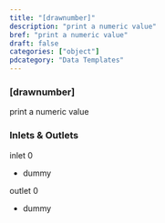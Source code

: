 ```yaml
---
title: "[drawnumber]"
description: "print a numeric value"
bref: "print a numeric value"
draft: false
categories: ["object"]
pdcategory: "Data Templates"
---
```


### [drawnumber]

print a numeric value

### Inlets & Outlets

inlet 0

 - dummy

outlet 0

 - dummy
 
